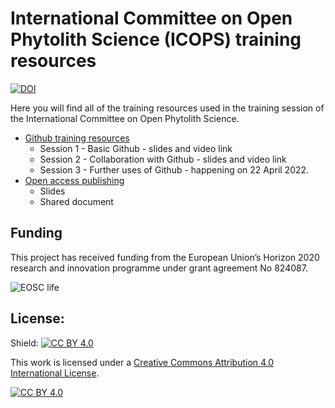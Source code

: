 # International Committee on Open Phytolith Science (ICOPS) training resources

[![DOI](https://zenodo.org/badge/DOI/10.5281/zenodo.6418974.svg)](https://doi.org/10.5281/zenodo.6418974)

Here you will find all of the training resources used in the training session of the International Committee on Open Phytolith Science.

* [Github training resources](https://github.com/open-phytoliths/ICOPS-training-2022/tree/main/Github)
  * Session 1 - Basic Github - slides and video link
  * Session 2 - Collaboration with Github - slides and video link 
  * Session 3 - Further uses of Github - happening on 22 April 2022. 
* [Open access publishing]()
  * Slides
  * Shared document


## Funding

This project has received funding from the European Union’s Horizon 2020 research and innovation programme under grant agreement No 824087. 

![EOSC life]()

## License:
Shield: [![CC BY 4.0][cc-by-shield]][cc-by]

This work is licensed under a
[Creative Commons Attribution 4.0 International License][cc-by].

[![CC BY 4.0][cc-by-image]][cc-by]

[cc-by]: http://creativecommons.org/licenses/by/4.0/
[cc-by-image]: https://i.creativecommons.org/l/by/4.0/88x31.png
[cc-by-shield]: https://img.shields.io/badge/License-CC%20BY%204.0-lightgrey.svg

